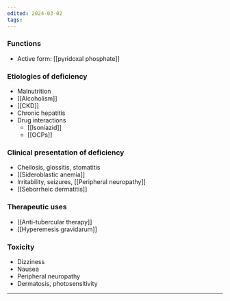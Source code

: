 ```yaml
---
edited: 2024-03-02
tags:
---
```

### Functions
- Active form: [[pyridoxal phosphate]]

### Etiologies of deficiency
- Malnutrition
- [[Alcoholism]] 
- [[CKD]] 
- Chronic hepatitis
- Drug interactions
	- [[Isoniazid]] 
	- [[OCPs]] 

### Clinical presentation of deficiency
- Cheilosis, glossitis, stomatitis
- [[Sideroblastic anemia]] 
- Irritability, seizures, [[Peripheral neuropathy]] 
- [[Seborrheic dermatitis]]
### Therapeutic uses
- [[Anti-tubercular therapy]]
- [[Hyperemesis gravidarum]] 

### Toxicity
- Dizziness
- Nausea
- Peripheral neuropathy
- Dermatosis, photosensitivity 

---
